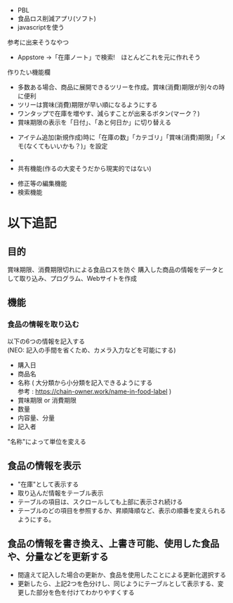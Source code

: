 - PBL
- 食品ロス削減アプリ(ソフト)
- javascriptを使う

参考に出来そうなやつ
- Appstore →「在庫ノート」で検索!　ほとんどこれを元に作れそう

作りたい機能欄
<!-- - 商品名と賞味(消費)期限の表示、ついでに在庫 -->
- 多数ある場合、商品に展開できるツリーを作成。賞味(消費)期限が別々の時に便利
- ツリーは賞味(消費)期限が早い順になるようにする
- ワンタップで在庫を増やす、減らすことが出来るボタン(マーク？)
- 賞味期限の表示を「日付」、「あと何日か」に切り替える
<!-- - アイテム追加ボタン -->
- アイテム追加(新規作成)時に「在庫の数」「カテゴリ」「賞味(消費)期限」「メモ(なくてもいいかも？)」を設定
<!-- - カテゴリ機能 -->
<!-- - カテゴリごとに分けれる。「冷凍室」や「冷蔵室」、「常温保存」のように分けたりする。 -->
- 
- 共有機能(作るの大変そうだから現実的ではない)
<!-- - 削除機能(必須) -->
- 修正等の編集機能
- 検索機能

# __以下追記__ 
## 目的

賞味期限、消費期限切れによる食品ロスを防ぐ
購入した商品の情報をデータとして取り込み、プログラム、Webサイトを作成

## 機能
### 食品の情報を取り込む
以下の6つの情報を記入する  
(NEO: 記入の手間を省くため、カメラ入力などを可能にする)

- 購入日
- 商品名
- 名称  ( 大分類から小分類を記入できるようにする  
参考 : https://chain-owner.work/name-in-food-label )  
- 賞味期限 or 消費期限
- 数量
- 内容量、分量
- 記入者

"名称"によって単位を変える

## 食品の情報を表示
- "在庫"として表示する
- 取り込んだ情報をテーブル表示
- テーブルの項目は、スクロールしても上部に表示され続ける
- テーブルのどの項目を参照するか、昇順降順など、表示の順番を変えられるようにする。


## 食品の情報を書き換え、上書き可能、使用した食品や、分量などを更新する
- 間違えて記入した場合の更新か、食品を使用したことによる更新化選択する
- 更新したら、上記2つを色分けし、同じようにテーブルとして表示する、変更した部分を色を付けてわかりやすくする